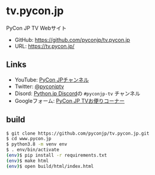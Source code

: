 # tv.pycon.jp

PyCon JP TV Webサイト

* GitHub: https://github.com/pyconjp/tv.pycon.jp
* URL: https://tv.pycon.jp/

## Links

* YouTube: [PyCon JPチャンネル](https://www.youtube.com/user/PyConJP)
* Twitter: [@pyconjptv](https://twitter.com/pyconjptv)
* Disord: [Python.jp Discord](https://www.python.jp/pages/pythonjp_discord.html)の `#pyconjp-tv` チャンネル
* Googleフォーム: [PyCon JP TVお便りコーナー](https://docs.google.com/forms/d/e/1FAIpQLSfvL4cKteAaG_czTXjofR83owyjXekG9GNDGC6-jRZCb_2HRw/viewform)

## build

```bash
$ git clone https://github.com/pyconjp/tv.pycon.jp.git
$ cd www.pycon.jp
$ python3.8 -m venv env
$ . env/bin/activate
(env)$ pip install -r requirements.txt
(env)$ make html
(env)$ open build/html/index.html
```
